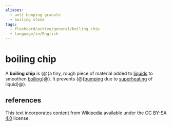 ```yaml
---
aliases:
  - anti-bumping granule
  - boiling stone
tags:
  - flashcard/active/general/boiling_chip
  - language/in/English
---
```


# boiling chip

A __boiling chip__ is {@{a tiny, rough piece of material added to [liquids](liquid.md) to smoothen [boiling](boiling.md)}@}. It prevents {@{[bumping](bumping%20(chemistry).md) due to [superheating](superheating.md) of liquid}@}.

## references

This text incorporates [content](https://en.wikipedia.org/wiki/boiling_chip) from [Wikipedia](Wikipedia.md) available under the [CC BY-SA 4.0](https://creativecommons.org/licenses/by-sa/4.0/) license.
